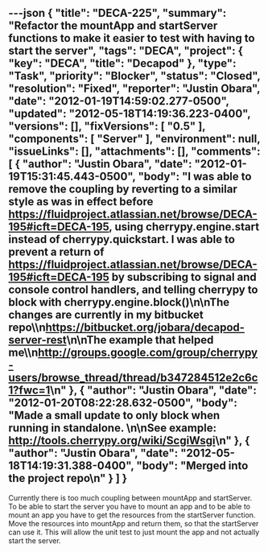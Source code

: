 ---json
{
  "title": "DECA-225",
  "summary": "Refactor the mountApp and startServer functions to make it easier to test with having to start the server",
  "tags": "DECA",
  "project": {
    "key": "DECA",
    "title": "Decapod"
  },
  "type": "Task",
  "priority": "Blocker",
  "status": "Closed",
  "resolution": "Fixed",
  "reporter": "Justin Obara",
  "date": "2012-01-19T14:59:02.277-0500",
  "updated": "2012-05-18T14:19:36.223-0400",
  "versions": [],
  "fixVersions": [
    "0.5"
  ],
  "components": [
    "Server"
  ],
  "environment": null,
  "issueLinks": [],
  "attachments": [],
  "comments": [
    {
      "author": "Justin Obara",
      "date": "2012-01-19T15:31:45.443-0500",
      "body": "I was able to remove the coupling by reverting to a similar style as was in effect before <https://fluidproject.atlassian.net/browse/DECA-195#icft=DECA-195>, using cherrypy.engine.start instead of cherrypy.quickstart. I was able to prevent a return of <https://fluidproject.atlassian.net/browse/DECA-195#icft=DECA-195> by subscribing to signal and console control handlers, and telling cherrypy to block with cherrypy.engine.block()\n\nThe changes are currently in my bitbucket repo\\\n<https://bitbucket.org/jobara/decapod-server-rest>\n\nThe example that helped me\\\n<http://groups.google.com/group/cherrypy-users/browse_thread/thread/b347284512e2c6c1?fwc=1>\n"
    },
    {
      "author": "Justin Obara",
      "date": "2012-01-20T08:22:28.632-0500",
      "body": "Made a small update to only block when running in standalone.&#x20;\n\nSee example: <http://tools.cherrypy.org/wiki/ScgiWsgi>\n"
    },
    {
      "author": "Justin Obara",
      "date": "2012-05-18T14:19:31.388-0400",
      "body": "Merged into the project repo\n"
    }
  ]
}
---
Currently there is too much coupling between mountApp and startServer. To be able to start the server you have to mount an app and to be able to mount an app you have to get the resources from the startServer function. Move the resources into mountApp and return them, so that the startServer can use it. This will allow the unit test to just mount the app and not actually start the server.&#x20;

        